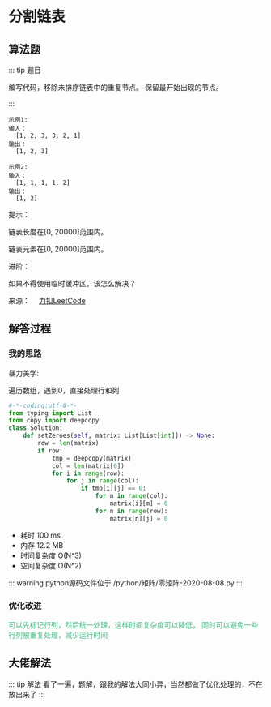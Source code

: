 #  分割链表

##  算法题

::: tip 题目

编写代码，移除未排序链表中的重复节点。
保留最开始出现的节点。

:::

~~~
示例1:
输入：
  [1, 2, 3, 3, 2, 1]
输出：
  [1, 2, 3]
~~~

~~~
示例2:
输入：
  [1, 1, 1, 1, 2]
输出：
  [1, 2]
~~~

提示：

链表长度在[0, 20000]范围内。

链表元素在[0, 20000]范围内。

进阶：

如果不得使用临时缓冲区，该怎么解决？


来源：&emsp; [力扣LeetCode](https://leetcode-cn.com/problems/remove-duplicate-node-lcci/)


##  解答过程

### 我的思路

暴力美学:

遍历数组，遇到0，直接处理行和列


```python
#-*-coding:utf-8-*-
from typing import List
from copy import deepcopy
class Solution:
    def setZeroes(self, matrix: List[List[int]]) -> None:
        row = len(matrix)
        if row:
            tmp = deepcopy(matrix)
            col = len(matrix[0])
            for i in range(row):
                for j in range(col):
                    if tmp[i][j] == 0:
                        for m in range(col):
                            matrix[i][m] = 0
                        for n in range(row):
                            matrix[n][j] = 0
```

* 耗时 100 ms
* 内存 12.2 MB
* 时间复杂度 O(N^3)
* 空间复杂度 O(N^2)

::: warning python源码文件位于
/python/矩阵/零矩阵-2020-08-08.py
:::

### 优化改进

<span style="color:#42b983">

可以先标记行列，然后统一处理，这样时间复杂度可以降低，
同时可以避免一些行列被重复处理，减少运行时间

</span>

##  大佬解法

::: tip 解法
   看了一遍，题解，跟我的解法大同小异，当然都做了优化处理的，不在放出来了
:::
